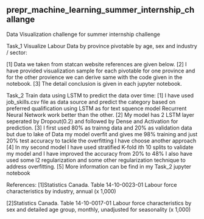 ## prepr_machine_learning_summer_internship_challange
Data Visualization challenge for summer internship challenge

Task_1 Visualize Labour Data by province pivotable by age, sex and industry / sector:

[1] Data we taken from statcan website references are given below.
[2] I have provided visualization sample for each pivotable for one province and for the other provience we can derive same with the         code given in the notebook. 
[3] The detail conclusion is given in each jupyter notebook.



Task_2 Train data using LSTM to predict the data over time:
[1] I have used job_skills.csv file as data source and predict the category based on preferred qualification using LSTM as for text         squence model Recurrent Neural Network work better than the other.
[2] My model has 2 LSTM layer seperated by Dropout(0.2) and followed by Dense and Activation for prediction.
[3] I first used 80% as trainng data and 20% as validation data but due to lake of Data my model overfit and gives me 98% training and       just 20% test accuracy to tackle the overfitting I have choose another approach
[4] In my second model I have used stratified K-fold ith 10 splits to validate my model and I have improved the accuracy from 20% to 48% 
    I also have used some l2 regularization and some other regularization technique to address overfitting.
[5] More information can be find in my Task_2 jupyter notebook    


References:
[1]Statistics Canada.  Table  14-10-0023-01   Labour force characteristics by industry, annual (x 1,000)

[2]Statistics Canada.  Table  14-10-0017-01   Labour force characteristics by sex and detailed age group, monthly, unadjusted for seasonality (x 1,000)
